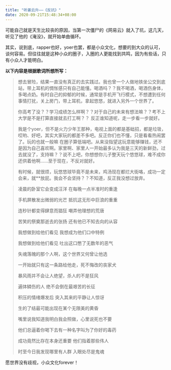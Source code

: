```yaml
---
title: "听姜云升——《反抗》"
date: 2020-09-21T15:48:34+08:00
---
```


可能自己就是天生比较丧的原因，当第一次僵尸的《网易云》就入了坑，这几天，听见了他的《淹没》，就开始单曲循环。

其实，说到底，rapper也好，yoer也罢，都是小众文化，想要的到大众的认可，谈何容易。但往往就是这种小众的圈子，入圈的人更能找到共鸣，因为有些话，只有小众人才能明白。

**以下内容是根据歌词所想所写：**

>想去冒险，结果一直没有真正的去实践过。我也曾一个人做地铁坐公交到底站，带上耳机的惆怅感只有自己能懂。喝酒吗？？我不喝酒，喝酒伤身体，多喝点奶。有时自己的抑郁的时候，通常是手机开飞行模式，不想遭到任何事情打扰，关上房门，带上耳机，拿起悠悠，就进入另外一个世界了。
>
>你高考了没？？学习成绩怎么样啊？？对于自己的未来有想法嘛？？考不上大学是不是打算直接就去打工啊？？ 反正谁知道呢，走一步看一步就好。
>
>我是个yoer，但不是火力少年王那种，电视上面的都是基础招，都是垃圾，哎哟、好吧，其实大家玩的都差不多吧。反正你们也不懂，只是看看热闹罢了。玩的也就一般嘛 在圈子算低端吧。从来没指望这玩意能够赚钱，还不是因为自己喜欢啊。家里啊、家里人一开始最多认为我是三天的新鲜劲，过去就没了，支持嘛？？说不上吧，你想想你儿子整天玩个悠悠球，难不成你还供着他啊……至于现在，不反对就好。
>
>有时候，就很烦，玩悠悠球毕竟不是未来，鸡汤现在都烂大街咯，成功一定会来，就**放屁。我会不会坚持？？不知道，反正我没想过放弃。



>    凌晨的卧室它会变成汪洋 在每晚一点半准时的重逢
>
>    手机屏散发出微弱的光芒 抵抗这无形中巨浪的重重
>
>    连秒针都变得肆意而猖狂 嘲弄他理想的荒唐
>
>    苦笑的祭奠那逝去的张扬 还有他已不知去向的从容
>
>    我想做到给他们看见 我想成为他们口中特例
>
>    我想做到给他们看见 吐出这口憋了无数年的恶气
>
>    失魂落魄的那个人啊，这个世界又何曾让他选
>
>    一开始就只有这一条路给他走，死不悔改的丧家犬
>
>    暴风雨并不会让人绝望，杀人的不是狂风
>
>    遍体鳞伤的人 绝不会倒在最艰苦的长征
>
>    积压的情绪爆发后 突入其来的平静让人惊讶
>
>    生的了结最可能出现在某个无限美的黄昏
>
>    嘴里说我知道我明白我会照做，心里说死也不要
>
>    他们总逼着你喝下去有一种名字叫为了你好的毒药
>
>    成功竟然比存在本身还重要 他们指着那些伟人
>
>    时至今日我发现哪里有人群 入眼处尽是鬼魂



愿世界没有歧视，小众文化forever！